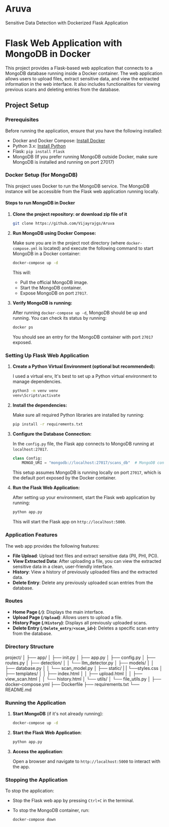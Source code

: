 # Aruva
Sensitive Data Detection with Dockerized Flask Application

# Flask Web Application with MongoDB in Docker

This project provides a Flask-based web application that connects to a MongoDB database running inside a Docker container. The web application allows users to upload files, extract sensitive data, and view the extracted information in the web interface. It also includes functionalities for viewing previous scans and deleting entries from the database.

## Project Setup

### Prerequisites

Before running the application, ensure that you have the following installed:
- Docker and Docker Compose: [Install Docker](https://docs.docker.com/get-docker/)
- Python 3.x: [Install Python](https://www.python.org/downloads/)
- Flask: `pip install Flask`
- MongoDB (If you prefer running MongoDB outside Docker, make sure MongoDB is installed and running on port 27017)

### Docker Setup (for MongoDB)

This project uses Docker to run the MongoDB service. The MongoDB instance will be accessible from the Flask web application running locally.

#### Steps to run MongoDB in Docker

1. **Clone the project repository: or download zip file of it**

    ```bash
    git clone https://github.com/Vijayrajgs/Aruva
    ```

2. **Run MongoDB using Docker Compose:**

    Make sure you are in the project root directory (where `docker-compose.yml` is located) and execute the following command to start MongoDB in a Docker container:

    ```bash
    docker-compose up -d
    ```

    This will:
    - Pull the official MongoDB image.
    - Start the MongoDB container.
    - Expose MongoDB on port `27017`.

3. **Verify MongoDB is running:**

    After running `docker-compose up -d`, MongoDB should be up and running. You can check its status by running:

    ```bash
    docker ps
    ```

    You should see an entry for the MongoDB container with port `27017` exposed.

### Setting Up Flask Web Application

1. **Create a Python Virtual Environment (optional but recommended):**

    I used a virtual env, It's best to set up a Python virtual environment to manage dependencies.

    ```bash
    python3 -m venv venv
    venv\Scripts\activate
    ```

2. **Install the dependencies:**

    Make sure all required Python libraries are installed by running:

    ```bash
    pip install -r requirements.txt
    ```

3. **Configure the Database Connection:**

    In the `config.py` file, the Flask app connects to MongoDB running at `localhost:27017`.

    ```python
    class Config:
        MONGO_URI = "mongodb://localhost:27017/scans_db"  # MongoDB connection URI
    ```

    This setup assumes MongoDB is running locally on port `27017`, which is the default port exposed by the Docker container.

4. **Run the Flask Web Application:**

    After setting up your environment, start the Flask web application by running:

    ```bash
    python app.py
    ```

    This will start the Flask app on `http://localhost:5000`.

### Application Features

The web app provides the following features:

- **File Upload**: Upload text files and extract sensitive data (PII, PHI, PCI).
- **View Extracted Data**: After uploading a file, you can view the extracted sensitive data in a clean, user-friendly interface.
- **History**: View a history of previously uploaded files and the extracted data.
- **Delete Entry**: Delete any previously uploaded scan entries from the database.

### Routes

- **Home Page (`/`)**: Displays the main interface.
- **Upload Page (`/Upload`)**: Allows users to upload a file.
- **History Page (`/History`)**: Displays all previously uploaded scans.
- **Delete Entry (`/Delete_entry/<scan_id>`)**: Deletes a specific scan entry from the database.

### Directory Structure
project/
│ ├── app/ 
│ ├── init.py 
│ ├── app.py 
│ ├── config.py 
│ ├── routes.py 
│ ├── detection/ 
│ │ └── llm_detector.py 
│ ├── models/ 
│ │ ├── database.py 
│ │ └── scan_model.py 
│ ├── static/
| | └──styles.css
│ ├── templates/ 
│ │ ├── index.html 
│ │ ├── upload.html 
│ │ ├── view_scan.html 
│ │ └── history.html 
│ └── utils/ 
│ └── file_utils.py 
│ ├── docker-compose.yml 
├── Dockerfile 
├── requirements.txt 
└── README.md

### Running the Application

1. **Start MongoDB** (if it's not already running):

    ```bash
    docker-compose up -d
    ```

2. **Start the Flask Web Application**:

    ```bash
    python app.py
    ```

3. **Access the application**:

    Open a browser and navigate to `http://localhost:5000` to interact with the app.

### Stopping the Application

To stop the application:
- Stop the Flask web app by pressing `Ctrl+C` in the terminal.
- To stop the MongoDB container, run:

    ```bash
    docker-compose down
    ```
